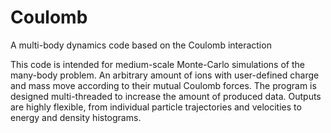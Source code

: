 # Coulomb
A multi-body dynamics code based on the Coulomb interaction

This code is intended for medium-scale Monte-Carlo simulations of the many-body problem. An arbitrary amount of ions with user-defined charge and mass move according to their mutual Coulomb forces. The program is designed multi-threaded to increase the amount of produced data.
Outputs are highly flexible, from individual particle trajectories and velocities to energy and density histograms.
